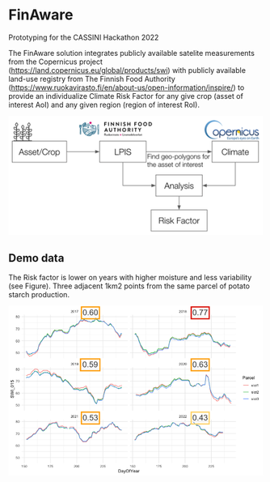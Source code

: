 # FinAware
Prototyping for the CASSINI Hackathon 2022

The FinAware solution integrates publicly available satelite measurements from the Copernicus project (https://land.copernicus.eu/global/products/swi) with publicly available land-use registry from The Finnish Food Authority (https://www.ruokavirasto.fi/en/about-us/open-information/inspire/) to provide an individualize Climate Risk Factor for any give crop (asset of interest AoI) and any given region (region of interest RoI).

![Method diagram](/img/diagram.png)

## Demo data
The Risk factor is lower on years with higher moisture and less variability (see Figure). Three adjacent 1km2 points from the same parcel of potato starch production.

![Demo data](/img/SWI015_threepoints_from_one_parcel.png)
